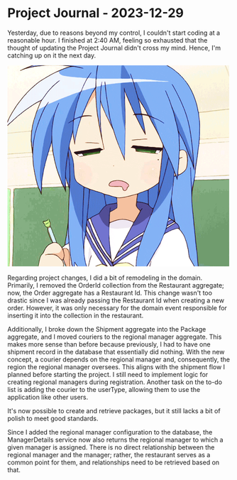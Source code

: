 # Project Journal - 2023-12-29

Yesterday, due to reasons beyond my control, I couldn't start coding at a reasonable hour. I finished at 2:40 AM, feeling so exhausted that the thought of updating the Project Journal didn't cross my mind. Hence, I'm catching up on it the next day.

![nodding](./imgs/nodding-off.gif)

Regarding project changes, I did a bit of remodeling in the domain. Primarily, I removed the OrderId collection from the Restaurant aggregate; now, the Order aggregate has a Restaurant Id. This change wasn't too drastic since I was already passing the Restaurant Id when creating a new order. However, it was only necessary for the domain event responsible for inserting it into the collection in the restaurant.

Additionally, I broke down the Shipment aggregate into the Package aggregate, and I moved couriers to the regional manager aggregate. This makes more sense than before because previously, I had to have one shipment record in the database that essentially did nothing. With the new concept, a courier depends on the regional manager and, consequently, the region the regional manager oversees. This aligns with the shipment flow I planned before starting the project. I still need to implement logic for creating regional managers during registration. Another task on the to-do list is adding the courier to the userType, allowing them to use the application like other users.

It's now possible to create and retrieve packages, but it still lacks a bit of polish to meet good standards.

Since I added the regional manager configuration to the database, the ManagerDetails service now also returns the regional manager to which a given manager is assigned. There is no direct relationship between the regional manager and the manager; rather, the restaurant serves as a common point for them, and relationships need to be retrieved based on that.
